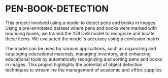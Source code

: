 # PEN-BOOK-DETECTION
This project involved using a model to detect pens and books in images. Using a pre-annotated dataset where pens and books were marked with bounding boxes, we trained the YOLOv8 model to recognize and locate these items. We evaluated the model's accuracy using a confusion matrix.

The model can be used for various applications, such as organizing and cataloging educational materials, managing inventory, and enhancing educational tools by automatically recognizing and sorting pens and books in images. This project highlights the potential of object detection techniques to streamline the management of academic and office supplies.






